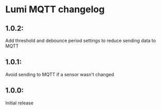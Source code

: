 # Lumi MQTT changelog

## 1.0.2:

Add threshold and debounce period settings to reduce sending data to MQTT

## 1.0.1:

Avoid sending to MQTT if a sensor wasn't changed

## 1.0.0:

Initial release
